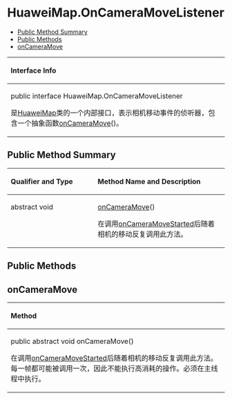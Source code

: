 # HuaweiMap.OnCameraMoveListener<a name="ZH-CN_TOPIC_0000001099341066"></a>

-   [Public Method Summary](#section193131669256)
-   [Public Methods](#section13957489326)
-   [onCameraMove](#section113245916324)


<a name="table3495mcpsimp"></a>
<table><thead align="left"><tr id="row3499mcpsimp"><th class="cellrowborder" valign="top" width="100%" id="mcps1.1.2.1.1"><p id="p3501mcpsimp"><a name="p3501mcpsimp"></a><a name="p3501mcpsimp"></a>Interface Info</p>
</th>
</tr>
</thead>
<tbody><tr id="row3502mcpsimp"><td class="cellrowborder" valign="top" width="100%" headers="mcps1.1.2.1.1 "><p id="p5314631182020"><a name="p5314631182020"></a><a name="p5314631182020"></a>public interface HuaweiMap.OnCameraMoveListener</p>
<p id="p3504mcpsimp"><a name="p3504mcpsimp"></a><a name="p3504mcpsimp"></a>是<a href="huaweimap.md">HuaweiMap</a>类的一个内部接口，表示相机移动事件的侦听器，包含一个抽象函数<a href="#section113245916324">onCameraMove</a>()。</p>
</td>
</tr>
</tbody>
</table>

## Public Method Summary<a name="section193131669256"></a>

<a name="table3510mcpsimp"></a>
<table><thead align="left"><tr id="row3515mcpsimp"><th class="cellrowborder" valign="top" width="40%" id="mcps1.1.3.1.1"><p id="p3517mcpsimp"><a name="p3517mcpsimp"></a><a name="p3517mcpsimp"></a>Qualifier and Type</p>
</th>
<th class="cellrowborder" valign="top" width="60%" id="mcps1.1.3.1.2"><p id="p3519mcpsimp"><a name="p3519mcpsimp"></a><a name="p3519mcpsimp"></a>Method Name and Description</p>
</th>
</tr>
</thead>
<tbody><tr id="row3520mcpsimp"><td class="cellrowborder" valign="top" width="40%" headers="mcps1.1.3.1.1 "><p id="p3522mcpsimp"><a name="p3522mcpsimp"></a><a name="p3522mcpsimp"></a>abstract void</p>
</td>
<td class="cellrowborder" valign="top" width="60%" headers="mcps1.1.3.1.2 "><p id="p3524mcpsimp"><a name="p3524mcpsimp"></a><a name="p3524mcpsimp"></a><a href="#section113245916324">onCameraMove</a>()</p>
<p id="p46171545909"><a name="p46171545909"></a><a name="p46171545909"></a>在调用<a href="oncameramovestartedlistener.md#section15331349172613">onCameraMoveStarted</a>后随着相机的移动反复调用此方法。</p>
</td>
</tr>
</tbody>
</table>

## Public Methods<a name="section13957489326"></a>

## onCameraMove<a name="section113245916324"></a>

<a name="table3527mcpsimp"></a>
<table><thead align="left"><tr id="row3531mcpsimp"><th class="cellrowborder" valign="top" width="100%" id="mcps1.1.2.1.1"><p id="p3533mcpsimp"><a name="p3533mcpsimp"></a><a name="p3533mcpsimp"></a>Method</p>
</th>
</tr>
</thead>
<tbody><tr id="row3534mcpsimp"><td class="cellrowborder" valign="top" width="100%" headers="mcps1.1.2.1.1 "><p id="p3536mcpsimp"><a name="p3536mcpsimp"></a><a name="p3536mcpsimp"></a>public abstract void onCameraMove()</p>
<p id="p3539mcpsimp"><a name="p3539mcpsimp"></a><a name="p3539mcpsimp"></a>在调用<a href="oncameramovestartedlistener.md#section15331349172613">onCameraMoveStarted</a>后随着相机的移动反复调用此方法。每一帧都可能被调用一次，因此不能执行高消耗的操作。必须在主线程中执行。</p>
</td>
</tr>
</tbody>
</table>

